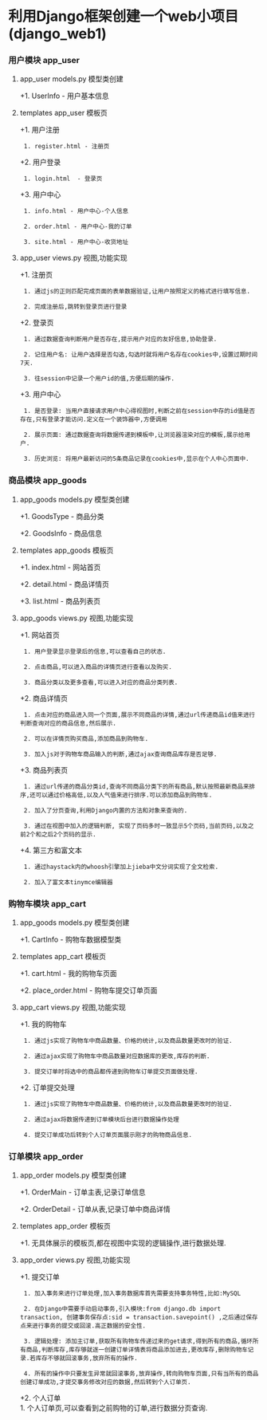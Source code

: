 # 利用Django框架创建一个web小项目(django_web1) <br/>


### 用户模块			app_user

1. app_user models.py 模型类创建		

    +1. UserInfo - 用户基本信息

2. templates app_user 模板页

    +1. 用户注册

        1. register.html - 注册页

    +2. 用户登录

        1. login.html  - 登录页

    +3. 用户中心  

        1. info.html - 用户中心-个人信息

        2. order.html - 用户中心-我的订单

        3. site.html - 用户中心-收货地址

3. app_user views.py 视图,功能实现

	+1. 注册页  

		1. 通过js的正则匹配完成页面的表单数据验证,让用户按照定义的格式进行填写信息.

		2. 完成注册后,跳转到登录页进行登录

	+2. 登录页

		1. 通过数据查询判断用户是否存在,提示用户对应的友好信息,协助登录.

		2. 记住用户名: 让用户选择是否勾选,勾选时就将用户名存在cookies中,设置过期时间7天.

		3. 往session中记录一个用户id的值,方便后期的操作.

	+3. 用户中心

		1. 是否登录: 当用户直接请求用户中心得视图时,判断之前在session中存的id值是否存在,只有登录才能访问.定义在一个装饰器中,方便调用

		2. 展示页面: 通过数据查询将数据传递到模板中,让浏览器渲染对应的模板,展示给用户.

		3. 历史浏览: 将用户最新访问的5条商品记录在cookies中,显示在个人中心页面中.

### 商品模块			app_goods

1. app_goods models.py 模型类创建

    +1. GoodsType - 商品分类

    +2. GoodsInfo - 商品信息

2. templates app_goods  模板页

    +1. index.html - 网站首页

    +2. detail.html - 商品详情页

    +3. list.html - 商品列表页

3. app_goods views.py 视图,功能实现

    +1. 网站首页

        1. 用户登录显示登录后的信息,可以查看自己的状态.

        2. 点击商品,可以进入商品的详情页进行查看以及购买.

        3. 商品分类以及更多查看,可以进入对应的商品分类列表.

    +2. 商品详情页

        1. 点击对应的商品进入同一个页面,展示不同商品的详情,通过url传递商品id值来进行判断查询对应的商品信息,然后展示.

        2. 可以在详情页购买商品,添加商品到购物车.

        3. 加入js对于购物车商品输入的判断,通过ajax查询商品库存是否足够.

    +3. 商品列表页

        1. 通过url传递的商品分类id,查询不同商品分类下的所有商品,默认按照最新商品来排序,还可以通过价格高低,以及人气值来进行排序.可以添加商品到购物车.

        2. 加入了分页查询,利用Django内置的方法和对象来查询的.

        3. 通过在视图中加入的逻辑判断, 实现了页码多时一致显示5个页码,当前页码,以及之前2个和之后2个页码的显示.

    +4. 第三方和富文本

        1. 通过haystack内的whoosh引擎加上jieba中文分词实现了全文检索.

        2. 加入了富文本tinymce编辑器

### 购物车模块		app_cart
1. app_goods models.py 模型类创建

	+1. CartInfo - 购物车数据模型类

2. templates app_cart  模板页

	+1. cart.html - 我的购物车页面

	+2. place_order.html - 购物车提交订单页面

3. app_cart views.py 视图,功能实现

	+1. 我的购物车

		1. 通过js实现了购物车中商品数量、价格的统计,以及商品数量更改时的验证.

		2. 通过ajax实现了购物车中商品数量对应数据库的更改,库存的判断.

		3. 提交订单时将选中的商品都传递到购物车订单提交页面做处理.

	+2. 订单提交处理

		1. 通过js实现了购物车中商品数量、价格的统计,以及商品数量更改时的验证.

		2. 通过ajax将数据传递到订单模块后台进行数据操作处理

		4. 提交订单成功后转到个人订单页面展示刚才的购物商品信息.

### 订单模块			app_order

1. app_order models.py 模型类创建

	+1. OrderMain - 订单主表,记录订单信息

	+2. OrderDetail - 订单从表,记录订单中商品详情

2. templates app_order  模板页

	+1. 无具体展示的模板页,都在视图中实现的逻辑操作,进行数据处理.

3. app_order views.py 视图,功能实现

	+1. 提交订单

		1. 加入事务来进行订单处理,加入事务数据库首先需要支持事务特性,比如:MySQL

		2. 在Django中需要手动启动事务,引入模块:from django.db import transaction, 创建事务保存点:sid = transaction.savepoint() ,之后通过保存点来进行事务的提交或回滚.高正数据的安全性.

		3. 逻辑处理: 添加主订单,获取所有购物车传递过来的get请求,得到所有的商品,循环所有商品,判断库存,库存够就逐一创建订单详情表将商品添加进去,更改库存,删除购物车记录.若库存不够就回滚事务,放弃所有的操作.

		4. 所有的操作中只要发生异常就回滚事务,放弃操作,转向购物车页面,只有当所有的商品创建订单成功,才提交事务修改对应的数据,然后转到个人订单页.

	+2. 个人订单  <br/>
		1. 个人订单页,可以查看到之前购物的订单,进行数据分页查询.
